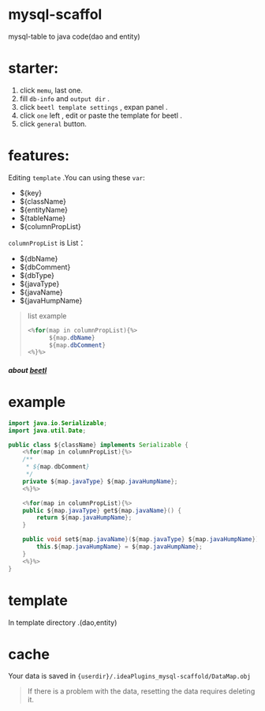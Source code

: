 # mysql-scaffol
mysql-table to java code(dao and entity)

# starter:

1. click `memu`, last one.
2. fill  `db-info` and `output dir` .
3. click `beetl template settings` , expan panel .
4. click `one` left , edit or paste the template for beetl .
5. click `general` button.

# features:

Editing `template` .You can using these `var`:
* ${key} 
* ${className}
* ${entityName}
* ${tableName}  
* ${columnPropList}

`columnPropList` is List：

* ${dbName} 
* ${dbComment}
* ${dbType}
* ${javaType}
* ${javaName}
* ${javaHumpName}

> list example 
>
> ``` java
> <%for(map in columnPropList){%>
> 		${map.dbName}
> 		${map.dbComment}
> <%}%>
> ```

##### about [beetl](http://ibeetl.com)

# example
``` java
import java.io.Serializable;
import java.util.Date;

public class ${className} implements Serializable {
	<%for(map in columnPropList){%>
	/**
	 * ${map.dbComment}
	 */
    private ${map.javaType} ${map.javaHumpName};
    <%}%>

    <%for(map in columnPropList){%>
    public ${map.javaType} get${map.javaName}() {
        return ${map.javaHumpName};
    }

    public void set${map.javaName}(${map.javaType} ${map.javaHumpName}) {
        this.${map.javaHumpName} = ${map.javaHumpName};
    }
    <%}%>
}
```



# template

In template directory .(dao,entity)



# cache

Your data is saved in `{userdir}/.ideaPlugins_mysql-scaffold/DataMap.obj`

> If there is a problem with the data, resetting the data requires deleting it.